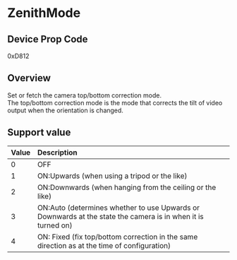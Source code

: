 # ZenithMode

## Device Prop Code

0xD812

## Overview

Set or fetch the camera top/bottom correction mode.<BR>
The top/bottom correction mode is the mode that corrects the tilt of video output when the orientation is changed.

## Support value

| Value | Description |
|:---|:---|
| 0 | OFF |
| 1 | ON:Upwards (when using a tripod or the like) |
| 2 | ON:Downwards (when hanging from the ceiling or the like) |
| 3 | ON:Auto (determines whether to use Upwards or Downwards at the state the camera is in when it is turned on) |
| 4 | ON: Fixed (fix top/bottom correction in the same direction as at the time of configuration) |
